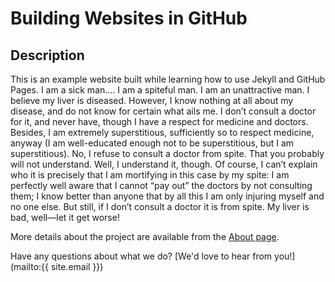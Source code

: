 # Building Websites in GitHub

## Description
This is an example website built while learning how to use Jekyll and GitHub Pages. I am a sick man.... I am a spiteful man. I am an unattractive man. I believe my liver is diseased. 
However, I know nothing at all about my disease, and do not know for certain what ails me. I don’t consult a doctor for it, and never have, though I have a respect for medicine and doctors. 
Besides, I am extremely superstitious, sufficiently so to respect medicine, anyway (I am well-educated enough not to be superstitious, but I am superstitious). No, I refuse to consult a doctor from spite. 
That you probably will not understand. Well, I understand it, though. Of course, I can’t explain who it is precisely that I am mortifying in this case by my spite: I am perfectly well aware that I cannot “pay out” the doctors by not consulting them; 
I know better than anyone that by all this I am only injuring myself and no one else. But still, if I don’t consult a doctor it is from spite. My liver is bad, well—let it get worse!


More details about the project are available from the [About page](about).


Have any questions about what we do? [We'd love to hear from you!](mailto:{{ site.email }})
